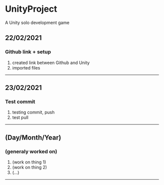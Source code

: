 # UnityProject
A Unity solo development game

## 22/02/2021
### Github link + setup
1) created link between Github and Unity
2) imported files

___
## 23/02/2021
### Test commit
1) testing commit, push
2) test pull

___
## (Day/Month/Year)
### (generaly worked on)
1) (work on thing 1)
2) (work on thing 2)
3) (...)

___
